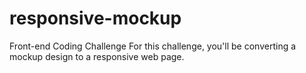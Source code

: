 # responsive-mockup
Front-end Coding Challenge
For this challenge, you'll be converting a mockup design to a responsive web page.
